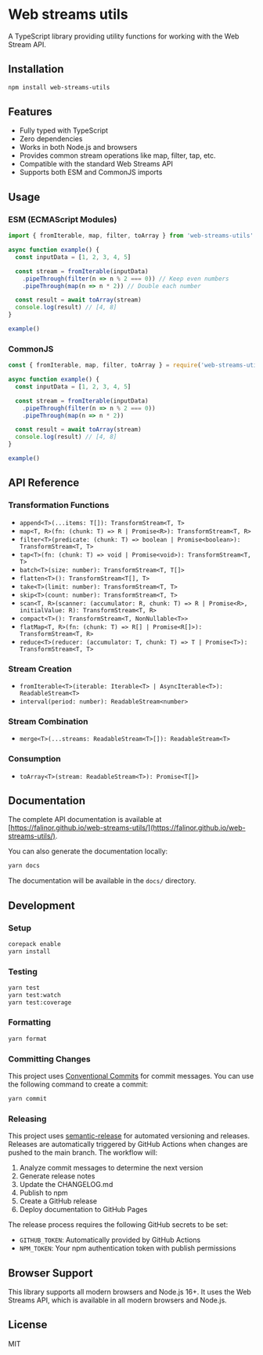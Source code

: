 # Web streams utils

A TypeScript library providing utility functions for working with the Web Stream
API.

## Installation

```bash
npm install web-streams-utils
```

## Features

- Fully typed with TypeScript
- Zero dependencies
- Works in both Node.js and browsers
- Provides common stream operations like map, filter, tap, etc.
- Compatible with the standard Web Streams API
- Supports both ESM and CommonJS imports

## Usage

### ESM (ECMAScript Modules)

```typescript
import { fromIterable, map, filter, toArray } from 'web-streams-utils'

async function example() {
  const inputData = [1, 2, 3, 4, 5]

  const stream = fromIterable(inputData)
    .pipeThrough(filter(n => n % 2 === 0)) // Keep even numbers
    .pipeThrough(map(n => n * 2)) // Double each number

  const result = await toArray(stream)
  console.log(result) // [4, 8]
}

example()
```

### CommonJS

```javascript
const { fromIterable, map, filter, toArray } = require('web-streams-utils')

async function example() {
  const inputData = [1, 2, 3, 4, 5]

  const stream = fromIterable(inputData)
    .pipeThrough(filter(n => n % 2 === 0))
    .pipeThrough(map(n => n * 2))

  const result = await toArray(stream)
  console.log(result) // [4, 8]
}

example()
```

## API Reference

### Transformation Functions

- `append<T>(...items: T[]): TransformStream<T, T>`
- `map<T, R>(fn: (chunk: T) => R | Promise<R>): TransformStream<T, R>`
- `filter<T>(predicate: (chunk: T) => boolean | Promise<boolean>): TransformStream<T, T>`
- `tap<T>(fn: (chunk: T) => void | Promise<void>): TransformStream<T, T>`
- `batch<T>(size: number): TransformStream<T, T[]>`
- `flatten<T>(): TransformStream<T[], T>`
- `take<T>(limit: number): TransformStream<T, T>`
- `skip<T>(count: number): TransformStream<T, T>`
- `scan<T, R>(scanner: (accumulator: R, chunk: T) => R | Promise<R>, initialValue: R): TransformStream<T, R>`
- `compact<T>(): TransformStream<T, NonNullable<T>>`
- `flatMap<T, R>(fn: (chunk: T) => R[] | Promise<R[]>): TransformStream<T, R>`
- `reduce<T>(reducer: (accumulator: T, chunk: T) => T | Promise<T>): TransformStream<T, T>`

### Stream Creation

- `fromIterable<T>(iterable: Iterable<T> | AsyncIterable<T>): ReadableStream<T>`
- `interval(period: number): ReadableStream<number>`

### Stream Combination

- `merge<T>(...streams: ReadableStream<T>[]): ReadableStream<T>`

### Consumption

- `toArray<T>(stream: ReadableStream<T>): Promise<T[]>`

## Documentation

The complete API documentation is available at [https://falinor.github.io/web-streams-utils/](https://falinor.github.io/web-streams-utils/).

You can also generate the documentation locally:

```bash
yarn docs
```

The documentation will be available in the `docs/` directory.

## Development

### Setup

```bash
corepack enable
yarn install
```

### Testing

```bash
yarn test
yarn test:watch
yarn test:coverage
```

### Formatting

```bash
yarn format
```

### Committing Changes

This project uses [Conventional Commits](https://www.conventionalcommits.org/)
for commit messages. You can use the following command to create a commit:

```bash
yarn commit
```

### Releasing

This project uses [semantic-release](https://semantic-release.gitbook.io/semantic-release/)
for automated versioning and releases. Releases are automatically triggered by
GitHub Actions when changes are pushed to the main branch. The workflow will:

1. Analyze commit messages to determine the next version
2. Generate release notes
3. Update the CHANGELOG.md
4. Publish to npm
5. Create a GitHub release
6. Deploy documentation to GitHub Pages

The release process requires the following GitHub secrets to be set:

- `GITHUB_TOKEN`: Automatically provided by GitHub Actions
- `NPM_TOKEN`: Your npm authentication token with publish permissions

## Browser Support

This library supports all modern browsers and Node.js 16+. It uses the Web
Streams API, which is available in all modern browsers and Node.js.

## License

MIT
